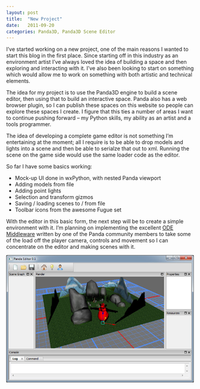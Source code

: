 ```yaml
---
layout: post
title:  "New Project"
date:   2011-09-20
categories: Panda3D, Panda3D Scene Editor
---
```

I’ve started working on a new project, one of the main reasons I wanted to start this blog in the first place. Since starting off in this industry as an environment artist I’ve always loved the idea of building a space and then exploring and interacting with it. I’ve also been looking to start on something which would allow me to work on something with both artistic and technical elements.

The idea for my project is to use the Panda3D engine to build a scene editor, then using that to build an interactive space. Panda also has a web browser plugin, so I can publish these spaces on this website so people can explore these spaces I create. I figure that this ties a number of areas I want to continue pushing forward – my Python skills, my ability as an artist and a tools programmer.

The idea of developing a complete game editor is not something I’m entertaining at the moment; all I require is to be able to drop models and lights into a scene and then be able to serialze that out to xml. Running the scene on the game side would use the same loader code as the editor.

So far I have some basics working:

* Mock-up UI done in wxPython, with nested Panda viewport
* Adding models from file
* Adding point lights
* Selection and transform gizmos
* Saving / loading scenes to / from file
* Toolbar icons from the awesome Fugue set

With the editor in this basic form, the next step will be to create a simple environment with it. I’m planning on implementing the excellent [ODE Middleware](https://discourse.panda3d.org/t/ode-middleware/7436) written by one of the Panda community members to take some of the load off the player camera, controls and movement so I can concentrate on the editor and making scenes with it.

![My helpful screenshot](/assets/pandaEditorUi1.jpg)